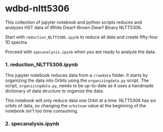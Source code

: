 # wdbd-nltt5306

This collection of jupyter notebook and python scripts reduces and analyzes HST data of White Dwarf-Brown Dwarf Binary NLTT5306. 

Start with `reduction_NLTT5306.ipynb` to reduce all data and create fifty-four 1D spectra.

Proceed with `specanalysis.ipynb` when you are ready to analyze the data.

### 1. reduction_NLTT5306.ipynb

This jupyter notebook reduces data from a `/rawdata` folder. It starts by organizing the data into Orbits using the `organizingdata.py` script. The script, `organizingdata.py`, needs to be up-to-date as it uses a handmade dictionary of data structure to organize the data. 

This notebook will only reduce data one Orbit at a time. NLTT5306 has six orbits of data, so changing the `orbitnum` value at the beginning of the notebook isn't too time comsuming.

### 2. specanalysis.ipynb
